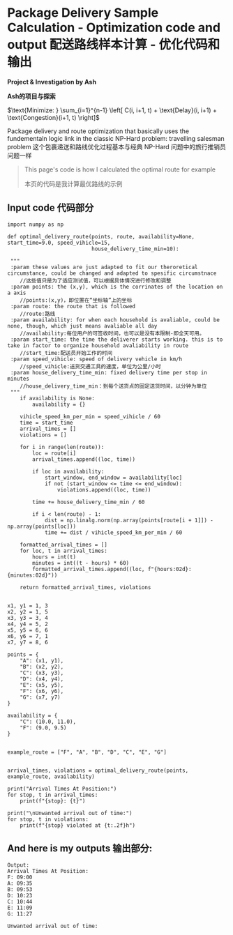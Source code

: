 # Package Delivery Sample Calculation - Optimization code and output 配送路线样本计算 - 优化代码和输出
**Project & Investigation by Ash** 

**Ash的项目与探索** 

$`\text{Minimize: } \sum_{i=1}^{n-1} \left[ C(i, i+1, t) + \text{Delay}(i, i+1) + \text{Congestion}(i+1, t) \right]`$


Package delivery and route optimization that basically uses the fundementaln logic link in the classic NP-Hard problem: travelling salesman problem
这个包裹递送和路线优化过程基本与经典 NP-Hard 问题中的旅行推销员问题一样

>This page's code is how I calculated the optimal route for example
>
>本页的代码是我计算最优路线的示例

## Input code 代码部分
```
import numpy as np

def optimal_delivery_route(points, route, availability=None, start_time=9.0, speed_vihicle=15,
                           house_delivery_time_min=10):

 """
 :param these values are just adapted to fit our theroretical circumstance, could be changed and adapted to spesific circumstnace
    //这些值只是为了适应测试值，可以根据具体情况进行修改和调整
 :param points: the (x,y), which is the corrinates of the location on a axis
    //points:(x,y)，即位置在“坐标轴”上的坐标
 :param route: the route that is followed
    //route:路线
 :param availability: for when each household is avaliable, could be none, though, which just means avaliable all day
    //availability:每位用户的可签收时间，也可以是没有本限制-即全天可用。
 :param start_time: the time the deliverer starts working. this is to take in factor to organize household avaliability in route
    //start_time:配送员开始工作的时间
 :param speed_vihicle: speed of delivery vehicle in km/h
    //speed_vihicle:送货交通工具的速度，单位为公里/小时
 :param house_delivery_time_min: fixed delivery time per stop in minutes
    //house_delivery_time_min：到每个送货点的固定送货时间，以分钟为单位
 """
    if availability is None:
        availability = {}

    vihicle_speed_km_per_min = speed_vihicle / 60
    time = start_time
    arrival_times = []
    violations = []

    for i in range(len(route)):
        loc = route[i]
        arrival_times.append((loc, time))

        if loc in availability:
            start_window, end_window = availability[loc]
            if not (start_window <= time <= end_window):
                violations.append((loc, time))

        time += house_delivery_time_min / 60

        if i < len(route) - 1:
            dist = np.linalg.norm(np.array(points[route[i + 1]]) - np.array(points[loc]))
            time += dist / vihicle_speed_km_per_min / 60

    formatted_arrival_times = []
    for loc, t in arrival_times:
        hours = int(t)
        minutes = int((t - hours) * 60)
        formatted_arrival_times.append((loc, f"{hours:02d}:{minutes:02d}"))

    return formatted_arrival_times, violations


x1, y1 = 1, 3
x2, y2 = 1, 5
x3, y3 = 3, 4
x4, y4 = 5, 2
x5, y5 = 6, 6
x6, y6 = 7, 1
x7, y7 = 8, 6

points = {
    "A": (x1, y1),
    "B": (x2, y2),
    "C": (x3, y3),
    "D": (x4, y4),
    "E": (x5, y5),
    "F": (x6, y6),
    "G": (x7, y7)
}

availability = {
    "C": (10.0, 11.0),  
    "F": (9.0, 9.5)  
}


example_route = ["F", "A", "B", "D", "C", "E", "G"]


arrival_times, violations = optimal_delivery_route(points, example_route, availability)

print("Arrival Times At Position:")
for stop, t in arrival_times:
    print(f"{stop}: {t}")

print("\nUnwanted arrival out of time:")
for stop, t in violations:
    print(f"{stop} violated at {t:.2f}h")

```

## And here is my outputs 输出部分: 
```
Output:
Arrival Times At Position:
F: 09:00
A: 09:35
B: 09:53
D: 10:23
C: 10:44
E: 11:09
G: 11:27

Unwanted arrival out of time:

```



